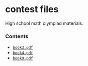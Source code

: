 # contest files

High school math olympiad materials. 

### Contents

- [`book3.pdf`](./contest/book3.pdf)
- [`book4.pdf`](./contest/book4.pdf)
- [`book9.pdf`](./contest/book9.pdf)

